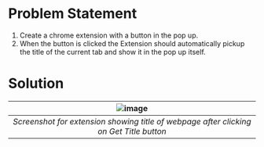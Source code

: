 # Problem Statement
1. Create a chrome extension with a button in the pop up.
2. When the button is clicked the Extension should automatically pickup the title of the current tab and show it in the pop up itself.

# Solution
| ![image](https://github.com/divu050704/Banao-task1/assets/70474633/3e147d2d-2def-4f7a-a5a7-74dec8696468) | 
| :--: |
| *Screenshot for extension showing title of webpage after clicking on Get Title button* |
